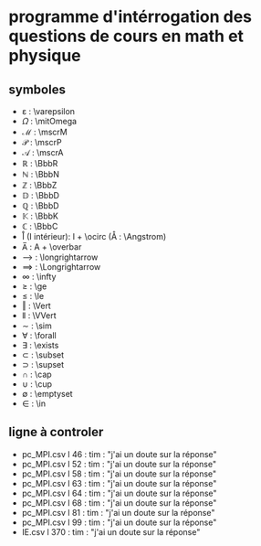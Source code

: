 # programme d'intérrogation des questions de cours en math et physique

## symboles

 - ɛ : \varepsilon 
 - 𝛺 : \mitOmega
 - ℳ : \mscrM
 - 𝒫 : \mscrP
 - 𝒜 : \mscrA
 - ℝ : \BbbR
 - ℕ : \BbbN
 - ℤ : \BbbZ
 - 𝔻 : \BbbD
 - ℚ : \BbbD
 - 𝕂 : \BbbK
 - ℂ : \BbbC
 - I̊ (I intérieur): I + \ocirc (Å : \Angstrom)
 - A̅ : A + \overbar
 - ⟶ : \longrightarrow
 - ⟹ : \Longrightarrow
 - ∞ : \infty
 - ≥ : \ge
 - ≤ : \le
 - ‖ : \Vert
 - ⦀ : \VVert
 - ∼ : \sim
 - ∀ : \forall
 - ∃ : \exists
 - ⊂ : \subset
 - ⊃ : \supset
 - ∩ : \cap
 - ∪ : \cup
 - ∅ : \emptyset
 - ∈ : \in


## ligne à controler

- pc_MPI.csv l 46 : tim : "j'ai un doute sur la réponse"
- pc_MPI.csv l 52 : tim : "j'ai un doute sur la réponse"
- pc_MPI.csv l 58 : tim : "j'ai un doute sur la réponse"
- pc_MPI.csv l 63 : tim : "j'ai un doute sur la réponse"
- pc_MPI.csv l 64 : tim : "j'ai un doute sur la réponse"
- pc_MPI.csv l 68 : tim : "j'ai un doute sur la réponse"
- pc_MPI.csv l 81 : tim : "j'ai un doute sur la réponse"
- pc_MPI.csv l 99 : tim : "j'ai un doute sur la réponse"
- IE.csv l 370 : tim : "j'ai un doute sur la réponse"